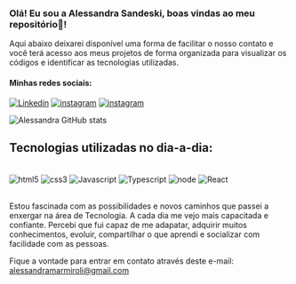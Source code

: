 ### Olá! Eu sou a Alessandra Sandeski, boas vindas ao meu repositório👋!

Aqui abaixo deixarei disponível uma forma de facilitar o nosso contato e você terá acesso aos meus projetos de forma organizada para visualizar os códigos e identificar as tecnologias utilizadas. 

#### Minhas redes sociais: 
[![Linkedin](https://img.shields.io/badge/LinkedIn-0077B5?style=for-the-badge&logo=linkedin&logoColor=white)](https://www.linkedin.com/in/alessandra-sandeski-marmiroli-2976271b9/)
[![instagram](https://img.shields.io/badge/Instagram-E4405F?style=for-the-badge&logo=instagram&logoColor=white)](https://www.instagram.com/alessandrasandeski/)
[![instagram](https://img.shields.io/badge/Facebook-1877F2?style=for-the-badge&logo=facebook&logoColor=white)](https://www.facebook.com/alessandra.sandeski)

![Alessandra GitHub stats](https://github-readme-stats.vercel.app/api?username=AlessandraSM&show_icons=true&theme=radical)

## Tecnologias utilizadas no dia-a-dia: 

<div style="display: inline_block"><br/>
  <img align="center" alt="html5" src="https://img.shields.io/badge/HTML5-E34F26?style=for-the-badge&logo=html5&logoColor=white"> 
  <img align="center" alt="css3" src="https://img.shields.io/badge/CSS3-1572B6?style=for-the-badge&logo=css3&logoColor=white"> 
  <img align="center" alt="Javascript" src="https://img.shields.io/badge/JavaScript-F7DF1E?style=for-the-badge&logo=javascript&logoColor=black">
  <img align="center" alt="Typescript" src="https://img.shields.io/badge/TypeScript-007ACC?style=for-the-badge&logo=typescript&logoColor=white">
  <img align="center" alt="node" src="https://img.shields.io/badge/Node.js-43853D?style=for-the-badge&logo=node.js&logoColor=white">
   <img align="center" alt="React" src="https://img.shields.io/badge/React-20232A?style=for-the-badge&logo=react&logoColor=61DAFB"> 
<div>
<br/>


Estou fascinada com as possibilidades e novos caminhos que passei a enxergar na área de Tecnologia. A cada dia me vejo mais capacitada e confiante. Percebi que fui capaz de me adapatar, adquirir muitos conhecimentos, evoluir, compartilhar o que aprendi e socializar com facilidade com as pessoas.

Fique a vontade para entrar em contato através deste e-mail: alessandramarmiroli@gmail.com

